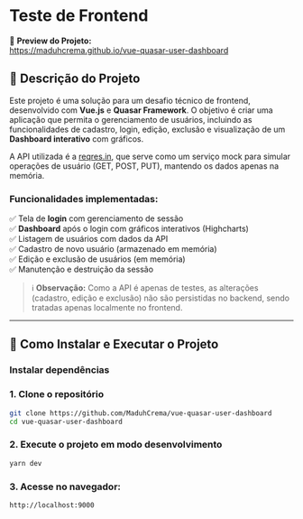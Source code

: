 # Teste de Frontend

🔗 **Preview do Projeto:**  
https://maduhcrema.github.io/vue-quasar-user-dashboard

## 📝 Descrição do Projeto

Este projeto é uma solução para um desafio técnico de frontend, desenvolvido com **Vue.js** e **Quasar Framework**. O objetivo é criar uma aplicação que permita o gerenciamento de usuários, incluindo as funcionalidades de cadastro, login, edição, exclusão e visualização de um **Dashboard interativo** com gráficos.

A API utilizada é a [reqres.in](https://reqres.in), que serve como um serviço mock para simular operações de usuário (GET, POST, PUT), mantendo os dados apenas na memória.

### Funcionalidades implementadas:

✅ Tela de **login** com gerenciamento de sessão  
✅ **Dashboard** após o login com gráficos interativos (Highcharts)  
✅ Listagem de usuários com dados da API  
✅ Cadastro de novo usuário (armazenado em memória)  
✅ Edição e exclusão de usuários (em memória)  
✅ Manutenção e destruição da sessão  

> ℹ️ **Observação:** Como a API é apenas de testes, as alterações (cadastro, edição e exclusão) não são persistidas no backend, sendo tratadas apenas localmente no frontend.

---

## 🚀 Como Instalar e Executar o Projeto

### Instalar dependências

### 1. Clone o repositório

```bash
git clone https://github.com/MaduhCrema/vue-quasar-user-dashboard
cd vue-quasar-user-dashboard
```

### 2. Execute o projeto em modo desenvolvimento

```bash
yarn dev
```

### 3. Acesse no navegador:
```bash
http://localhost:9000
```
